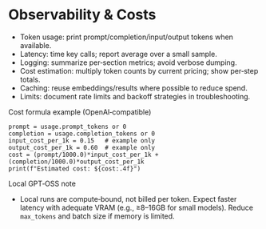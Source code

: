 # Observability & Costs

- Token usage: print prompt/completion/input/output tokens when available.
- Latency: time key calls; report average over a small sample.
- Logging: summarize per‑section metrics; avoid verbose dumping.
- Cost estimation: multiply token counts by current pricing; show per‑step totals.
- Caching: reuse embeddings/results where possible to reduce spend.
- Limits: document rate limits and backoff strategies in troubleshooting.

Cost formula example (OpenAI‑compatible)
```
prompt = usage.prompt_tokens or 0
completion = usage.completion_tokens or 0
input_cost_per_1k = 0.15   # example only
output_cost_per_1k = 0.60  # example only
cost = (prompt/1000.0)*input_cost_per_1k + (completion/1000.0)*output_cost_per_1k
print(f"Estimated cost: ${cost:.4f}")
```

Local GPT‑OSS note
- Local runs are compute‑bound, not billed per token. Expect faster latency with adequate VRAM (e.g., ≥8–16GB for small models). Reduce `max_tokens` and batch size if memory is limited.
